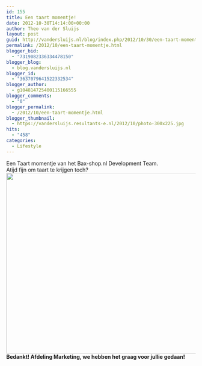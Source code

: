 ```yaml
---
id: 155
title: Een taart momentje!
date: 2012-10-30T14:14:00+00:00
author: Theo van der Sluijs
layout: post
guid: http://vandersluijs.nl/blog/index.php/2012/10/30/een-taart-momentje/
permalink: /2012/10/een-taart-momentje.html
blogger_bid:
  - "7319082336334478150"
blogger_blog:
  - blog.vandersluijs.nl
blogger_id:
  - "3637079641522332534"
blogger_author:
  - g104814725400115166555
blogger_comments:
  - "0"
blogger_permalink:
  - /2012/10/een-taart-momentje.html
blogger_thumbnail:
  - https://vandersluijs.resultants-e.nl/2012/10/photo-300x225.jpg
hits:
  - "458"
categories:
  - Lifestyle
---
```

<div>
  Een Taart momentje van het Bax-shop.nl Development Team.
</div>

<div>
</div>

<div>
  Atijd fijn om taart te krijgen toch?
</div>

<div>
  <a href=https://vandersluijs.resultants-e.nl/2012/10/photo.jpg"><img border="0" height="480" src="https://vandersluijs.resultants-e.nl/2012/10/photo-300x225.jpg" width="640" /></a>
</div>

<div>
  <b>Bedankt! Afdeling Marketing, we hebben het graag voor jullie gedaan!</b>
</div>